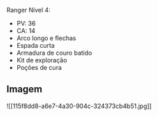 Ranger Nível 4:

-   PV: 36
-   CA: 14
-   Arco longo e flechas
-   Espada curta
-   Armadura de couro batido
-   Kit de exploração
-   Poções de cura

## Imagem

![[115f8dd8-a6e7-4a30-904c-324373cb4b51.jpg]]

